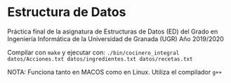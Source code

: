 # Estructura de Datos

Práctica final de la asignatura de Estructuras de Datos (ED) del Grado en Ingeniería Informática de la Universidad de Granada (UGR)
Año 2019/2020

Compilar con `make` y ejecutar con: `./bin/cocinero_integral datos/Acciones.txt datos/ingredientes.txt datos/recetas.txt `

NOTA: Funciona tanto en MACOS como en Linux. Utiliza el compilador `g++`
